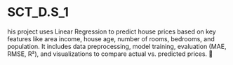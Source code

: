# SCT_D.S_1
his project uses Linear Regression to predict house prices based on key features like area income, house age, number of rooms, bedrooms, and population. It includes data preprocessing, model training, evaluation (MAE, RMSE, R²), and visualizations to compare actual vs. predicted prices. 🚀
